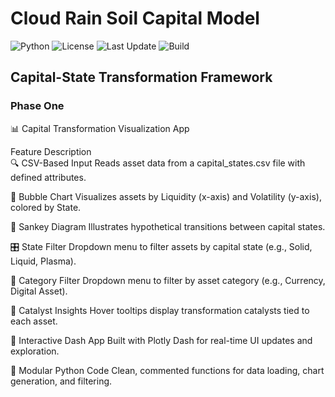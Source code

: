 # Cloud Rain Soil Capital Model  
![Python](https://img.shields.io/badge/Python-3.8%2B-blue)
![License](https://img.shields.io/badge/License-MIT-green)
![Last Update](https://img.shields.io/badge/Updated-March_2025-orange)
![Build](https://img.shields.io/badge/Build-Passing-brightgreen)  

## Capital-State Transformation Framework

### Phase One

📊 Capital Transformation Visualization App  

Feature	Description  
🔍 CSV-Based Input	Reads asset data from a capital_states.csv file with defined attributes.  

🌈 Bubble Chart	Visualizes assets by Liquidity (x-axis) and Volatility (y-axis), colored by State.  

🔗 Sankey Diagram	Illustrates hypothetical transitions between capital states.

🎛 State Filter	Dropdown menu to filter assets by capital state (e.g., Solid, Liquid, Plasma).  

🧭 Category Filter	Dropdown menu to filter by asset category (e.g., Currency, Digital Asset).  

🧠 Catalyst Insights	Hover tooltips display transformation catalysts tied to each asset.  

🚀 Interactive Dash App	Built with Plotly Dash for real-time UI updates and exploration.  

🔧 Modular Python Code	Clean, commented functions for data loading, chart generation, and filtering.  

